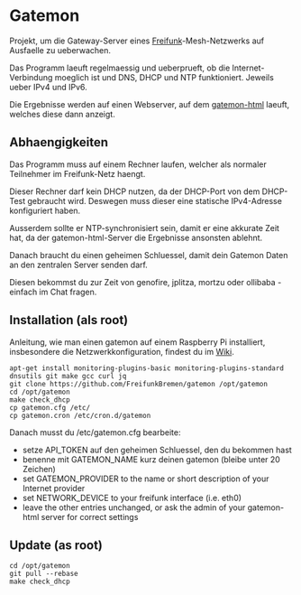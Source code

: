 # Gatemon

Projekt, um die Gateway-Server eines [Freifunk](https://freifunk.net)-Mesh-Netzwerks
auf Ausfaelle zu ueberwachen.

Das Programm laeuft regelmaessig und ueberprueft, ob die Internet-Verbindung moeglich
ist und DNS, DHCP und NTP funktioniert. Jeweils ueber IPv4 und IPv6.

Die Ergebnisse werden auf einen Webserver, auf dem [gatemon-html](https://github.com/FreifunkBremen/gatemon-html)
laeuft, welches diese dann anzeigt.

## Abhaengigkeiten

Das Programm muss auf einem Rechner laufen, welcher als normaler Teilnehmer
im Freifunk-Netz haengt.

Dieser Rechner darf kein DHCP nutzen, da der DHCP-Port von dem DHCP-Test gebraucht wird.
Deswegen muss dieser eine statische IPv4-Adresse konfiguriert haben.

Ausserdem sollte er NTP-synchronisiert sein, damit er eine akkurate Zeit hat, da
der gatemon-html-Server die Ergebnisse ansonsten ablehnt.

Danach braucht du einen geheimen Schluessel, damit dein Gatemon Daten an den zentralen
Server senden darf.

Diesen bekommst du zur Zeit von genofire, jplitza, mortzu oder ollibaba -
einfach im Chat fragen.

## Installation (als root)

Anleitung, wie man einen gatemon auf einem Raspberry Pi installiert, insbesondere
die Netzwerkkonfiguration, findest du im [Wiki](https://wiki.bremen.freifunk.net/Anleitungen/Gatemon-mit-Raspberry-Pi-installieren).

```
apt-get install monitoring-plugins-basic monitoring-plugins-standard dnsutils git make gcc curl jq
git clone https://github.com/FreifunkBremen/gatemon /opt/gatemon
cd /opt/gatemon
make check_dhcp
cp gatemon.cfg /etc/
cp gatemon.cron /etc/cron.d/gatemon
```

Danach musst du /etc/gatemon.cfg bearbeite:
- setze API_TOKEN auf den geheimen Schluessel, den du bekommen hast
- benenne mit GATEMON_NAME kurz deinen gatemon (bleibe unter 20 Zeichen)
- set GATEMON_PROVIDER to the name or short description of your Internet provider
- set NETWORK_DEVICE to your freifunk interface (i.e. eth0)
- leave the other entries unchanged, or ask the admin of your gatemon-html server for correct settings

## Update (as root)

```
cd /opt/gatemon
git pull --rebase
make check_dhcp
```
